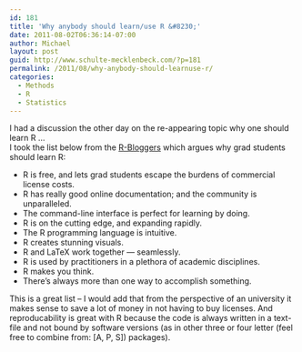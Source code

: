 ```yaml
---
id: 181
title: 'Why anybody should learn/use R &#8230;'
date: 2011-08-02T06:36:14-07:00
author: Michael
layout: post
guid: http://www.schulte-mecklenbeck.com/?p=181
permalink: /2011/08/why-anybody-should-learnuse-r/
categories:
  - Methods
  - R
  - Statistics
---
```

I had a discussion the other day on the re-appearing topic why one should learn R &#8230;  
I took the list below from the [R-Bloggers](http://www.r-bloggers.com/10-reasons-why-a-grad-student-should-use-r/) which argues why grad students should learn R:

  * R is free, and lets grad students escape the burdens of commercial license costs.
  * R has really good online documentation; and the community is unparalleled.  
  * The command-line interface is perfect for learning by doing. 
  * R is on the cutting edge, and expanding rapidly.
  * The R programming language is intuitive.  
  * R creates stunning visuals. 
  * R and LaTeX work together — seamlessly. 
  * R is used by practitioners in a plethora of academic disciplines. 
  * R makes you think.  
  * There’s always more than one way to accomplish something.

This is a great list &#8211; I would add that from the perspective of an university it makes sense to save a lot of money in not having to buy licenses. And reproducability is great with R because the code is always written in a text-file and not bound by software versions (as in other three or four letter (feel free to combine from: [A, P, S]) packages).
